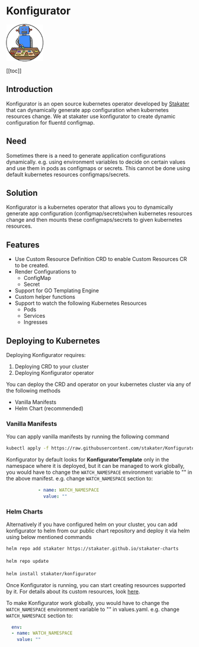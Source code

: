 # Konfigurator

![Diagram](./img/Konfigurator.png)

[[toc]]

## Introduction

Konfigurator is an open source kubernetes operator developed by [Stakater](https://github.com/stakater) that can dynamically generate app configuration when kubernetes resources change. We at stakater use konfigurator to create dynamic configuration for fluentd configmap.

## Need

Sometimes there is a need to generate application configurations dynamically. e.g. using environment variables to decide on certain values and use them in pods as configmaps or secrets. This cannot be done using default kubernetes resources configmaps/secrets.

## Solution

Konfigurator is a kubernetes operator that allows you to dynamically generate app configuration (configmap/secrets)when kubernetes resources change and then mounts these configmaps/secrets to given kubernetes resources.

## Features

- Use Custom Resource Definition CRD to enable Custom Resources CR to be created.
- Render Configurations to
  - ConfigMap
  - Secret
- Support for GO Templating Engine
- Custom helper functions
- Support to watch the following Kubernetes Resources
  - Pods
  - Services
  - Ingresses

## Deploying to Kubernetes

Deploying Konfigurator requires:

1. Deploying CRD to your cluster
2. Deploying Konfigurator operator

You can deploy the CRD and operator on your kubernetes cluster via any of the following methods
- Vanilla Manifests
- Helm Chart (recommended)

### Vanilla Manifests

You can apply vanilla manifests by running the following command

```bash
kubectl apply -f https://raw.githubusercontent.com/stakater/Konfigurator/master/deployments/kubernetes/konfigurator.yaml
```

Konfigurator by default looks for **KonfiguratorTemplate** only in the namespace where it is deployed, but it can be managed to work globally, you would have to change the `WATCH_NAMESPACE` environment variable to "" in the above manifest. e.g. change `WATCH_NAMESPACE` section to:

```yaml
            - name: WATCH_NAMESPACE
              value: ""
```

### Helm Charts

Alternatively if you have configured helm on your cluster, you can add konfigurator to helm from our public chart repository and deploy it via helm using below mentioned commands

```bash
helm repo add stakater https://stakater.github.io/stakater-charts

helm repo update

helm install stakater/konfigurator
```

Once Konfigurator is running, you can start creating resources supported by it. For details about its custom resources, look [here](https://github.com/stakater/Konfigurator/tree/master/docs/konfigurator-template.md).

To make Konfigurator work globally, you would have to change the `WATCH_NAMESPACE` environment variable to "" in values.yaml. e.g. change `WATCH_NAMESPACE` section to:

```yaml
  env:
  - name: WATCH_NAMESPACE
    value: ""
```
